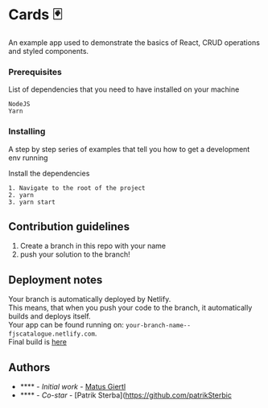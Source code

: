 # Cards 🃏

An example app used to demonstrate the basics of React, CRUD operations and styled components.

### Prerequisites

List of dependencies that you need to have installed on your machine

```
NodeJS
Yarn
```


### Installing

A step by step series of examples that tell you how to get a development env running

Install the dependencies

```
1. Navigate to the root of the project
2. yarn
3. yarn start
```

## Contribution guidelines

1. Create a branch in this repo with your name
2. push your solution to the branch!

## Deployment notes
Your branch is automatically deployed by Netlify.  
This means, that when you push your code to the branch, it automatically builds and deploys itself.  
Your app can be found running on: `your-branch-name--fjscatalogue.netlify.com`.  
Final build is [here](https://fjscatalogue.netlify.com/)

## Authors

- \*\*\*\* - _Initial work_ - [Matus Giertl](https://github.com/MattGiertl)
- \*\*\*\* - _Co-star_ - [Patrik Sterba](https://github.com/patrikSterbic
